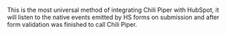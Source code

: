 This is the most universal method of integrating Chili Piper with HubSpot, it will listen to the native events emitted by HS forms on submission and after form validation was finished to call Chili Piper.